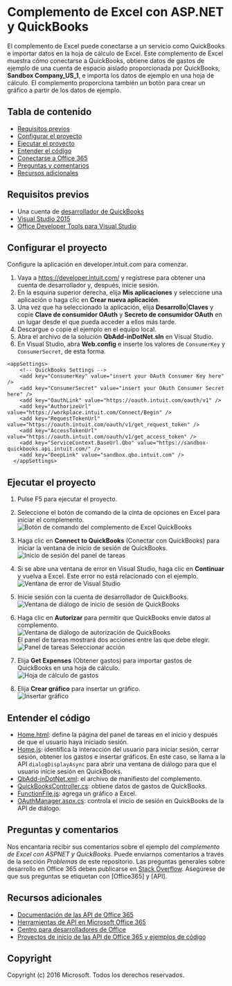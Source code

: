 # Complemento de Excel con ASP.NET y QuickBooks

El complemento de Excel puede conectarse a un servicio como QuickBooks e importar datos en la hoja de cálculo de Excel. Este complemento de Excel muestra cómo conectarse a QuickBooks, obtiene datos de gastos de ejemplo de una cuenta de espacio aislado proporcionada por QuickBooks, **Sandbox Company_US_1**, e importa los datos de ejemplo en una hoja de cálculo. El complemento proporciona también un botón para crear un gráfico a partir de los datos de ejemplo.

## Tabla de contenido

* [Requisitos previos](#prerequisites)
* [Configurar el proyecto](#configure-the-project)
* [Ejecutar el proyecto](#run-the-project)
* [Entender el código](#understand-the-code)
* [Conectarse a Office 365](#connect-to-office-365)
* [Preguntas y comentarios](#questions-and-comments)
* [Recursos adicionales](#additional-resources)

## Requisitos previos

* Una cuenta de [desarrollador de QuickBooks](https://developer.intuit.com/)
* [Visual Studio 2015](https://www.visualstudio.com/downloads/download-visual-studio-vs.aspx)
* [Office Developer Tools para Visual Studio](https://www.visualstudio.com/en-us/features/office-tools-vs.aspx)

## Configurar el proyecto

Configure la aplicación en developer.intuit.com para comenzar.

1. Vaya a https://developer.intuit.com/ y regístrese para obtener una cuenta de desarrollador y, después, inicie sesión.
2. En la esquina superior derecha, elija **Mis aplicaciones** y seleccione una aplicación o haga clic en **Crear nueva aplicación**. 
3. Una vez que ha seleccionado la aplicación, elija **Desarrollo**|**Claves** y copie **Clave de consumidor OAuth** y **Secreto de consumidor OAuth** en un lugar desde el que pueda acceder a ellos más tarde.
4. Descargue o copie el ejemplo en el equipo local.
5. Abra el archivo de la solución **QbAdd-inDotNet.sln** en Visual Studio.
6. En Visual Studio, abra **Web.config** e inserte los valores de `ConsumerKey` y `ConsumerSecret`, de esta forma.

```
<appSettings>
    <!-- QuickBooks Settings -->
    <add key="ConsumerKey" value="insert your OAuth Consumer Key here" />
    <add key="ConsumerSecret" value="insert your OAuth Consumer Secret here" />
    <add key="OauthLink" value="https://oauth.intuit.com/oauth/v1" />
    <add key="AuthorizeUrl" value="https://workplace.intuit.com/Connect/Begin" />
    <add key="RequestTokenUrl" value="https://oauth.intuit.com/oauth/v1/get_request_token" />
    <add key="AccessTokenUrl" value="https://oauth.intuit.com/oauth/v1/get_access_token" />
    <add key="ServiceContext.BaseUrl.Qbo" value="https://sandbox-quickbooks.api.intuit.com/" />
    <add key="DeepLink" value="sandbox.qbo.intuit.com" />
  </appSettings>
```

## Ejecutar el proyecto

1. Pulse F5 para ejecutar el proyecto.

2. Seleccione el botón de comando de la cinta de opciones en Excel para iniciar el complemento. <br><img src="../readme-images/readme_command_image.PNG" alt="Botón de comando del complemento de Excel QuickBooks"></img>  

3. Haga clic en **Connect to QuickBooks** (Conectar con QuickBooks) para iniciar la ventana de inicio de sesión de QuickBooks.<br><img src="../readme-images/readme_image_taskpane.PNG" alt="Inicio de sesión del panel de tareas"></img>

4. Si se abre una ventana de error en Visual Studio, haga clic en **Continuar** y vuelva a Excel. Este error no está relacionado con el ejemplo.<br><img src="../readme-images/readme_image_error.PNG" alt="Ventana de error de Visual Studio"></img>

5. Inicie sesión con la cuenta de desarrollador de QuickBooks.<br><img src="../readme-images/readme_image_signin.PNG" alt="Ventana de diálogo de inicio de sesión de QuickBooks"></img>

6. Haga clic en **Autorizar** para permitir que QuickBooks envíe datos al complemento.<br><img src="../readme-images/readme_image_authorize.PNG" alt="Ventana de diálogo de autorización de QuickBooks"></img> <br> El panel de tareas mostrará dos acciones entre las que debe elegir. <br><img src="../readme-images/readme_image_action.PNG" alt="Panel de tareas Seleccionar acción"></img>

8. Elija **Get Expenses** (Obtener gastos) para importar gastos de QuickBooks en una hoja de cálculo. <br><img src="../readme-images/readme_image_expenses.PNG" alt="Hoja de cálculo de gastos"></img>

9. Elija **Crear gráfico** para insertar un gráfico. <br><img src="../readme-images/readme_image_chart.PNG" alt="Insertar gráfico"></img>

## Entender el código

* [Home.html](QbAdd-inDotNetWeb/Home.html): define la página del panel de tareas en el inicio y después de que el usuario haya iniciado sesión.
* [Home.js](QbAdd-inDotNetWeb/Home.js): identifica la interacción del usuario para iniciar sesión, cerrar sesión, obtener los gastos e insertar gráficos. En este caso, se llama a la API `dialogDisplayAsync` para abrir una ventana de diálogo para que el usuario inicie sesión en QuickBooks.
* [QbAdd-inDotNet.xml](QbAdd-inDotNet/QbAdd-inDotNetManifest/QbAdd-inDotNet.xml): el archivo de manifiesto del complemento. 
* [QuickBooksController.cs](QbAdd-inDotNetWeb/Controllers/QuickBooksController.cs): obtiene datos de gastos de QuickBooks.
* [FunctionFile.js](QbAdd-inDotNetWeb/Functions/FunctionFile.js): agrega un gráfico a Excel.
* [OAuthManager.aspx.cs](QbAdd-inDotNetWeb/OAuthManager.aspx.cs): controla el inicio de sesión en QuickBooks de la API de diálogo.

## Preguntas y comentarios

Nos encantaría recibir sus comentarios sobre el ejemplo del *complemento de Excel con ASPNET y QuickBooks*. Puede enviarnos comentarios a través de la sección *Problemas* de este repositorio. Las preguntas generales sobre desarrollo en Office 365 deben publicarse en [Stack Overflow](http://stackoverflow.com/questions/tagged/Office365+API). Asegúrese de que sus preguntas se etiquetan con [Office365] y [API].

## Recursos adicionales

* [Documentación de las API de Office 365](http://msdn.microsoft.com/office/office365/howto/platform-development-overview)
* [Herramientas de API en Microsoft Office 365](https://visualstudiogallery.msdn.microsoft.com/a15b85e6-69a7-4fdf-adda-a38066bb5155)
* [Centro para desarrolladores de Office](http://dev.office.com/)
* [Proyectos de inicio de las API de Office 365 y ejemplos de código](http://msdn.microsoft.com/en-us/office/office365/howto/starter-projects-and-code-samples)

## Copyright
Copyright (c) 2016 Microsoft. Todos los derechos reservados.

